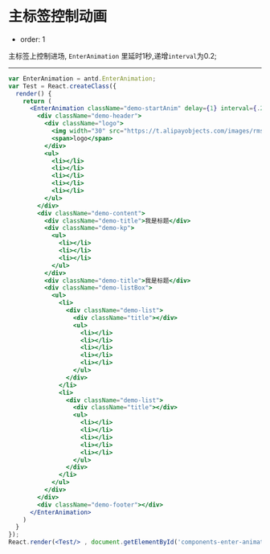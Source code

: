 # 主标签控制动画
- order: 1

主标签上控制进场, `EnterAnimation` 里延时1秒,递增`interval`为0.2;

---
````jsx
var EnterAnimation = antd.EnterAnimation;
var Test = React.createClass({
  render() {
    return (
      <EnterAnimation className="demo-startAnim" delay={1} interval={.2}>
        <div className="demo-header">
          <div className="logo">
            <img width="30" src="https://t.alipayobjects.com/images/rmsweb/T1B9hfXcdvXXXXXXXX.svg" />
            <span>logo</span>
          </div>
          <ul>
            <li></li>
            <li></li>
            <li></li>
            <li></li>
            <li></li>
          </ul>
        </div>
        <div className="demo-content">
          <div className="demo-title">我是标题</div>
          <div className="demo-kp">
            <ul>
              <li></li>
              <li></li>
              <li></li>
            </ul>
          </div>
          <div className="demo-title">我是标题</div>
          <div className="demo-listBox">
            <ul>
              <li>
                <div className="demo-list">
                  <div className="title"></div>
                  <ul>
                    <li></li>
                    <li></li>
                    <li></li>
                    <li></li>
                    <li></li>
                  </ul>
                </div>
              </li>
              <li>
                <div className="demo-list">
                  <div className="title"></div>
                  <ul>
                    <li></li>
                    <li></li>
                    <li></li>
                    <li></li>
                    <li></li>
                  </ul>
                </div>
              </li>
            </ul>
          </div>
        </div>
        <div className="demo-footer"></div>
      </EnterAnimation>
    )
  }
});
React.render(<Test/> , document.getElementById('components-enter-animation-demo-label'));
````
<style>
.demo-startAnim {
  width: 400px;
  text-align: center;
  overflow: hidden;
  margin: 20px auto;
}
.demo-startAnim .demo-header {
  width: 100%;
  background: #ebedee;
  height: 30px;
}
.demo-startAnim .demo-header ul {
  float: right;
  margin-right: 10px;
}
.demo-startAnim .demo-header ul li {
  width: 30px;
  height: 30px;
  float: left;
  background: #e4e4e4;
  margin-left: 2px;
}
.demo-startAnim .demo-header ul li:before {
  margin: 10px auto;
  width: 10px;
  height: 10px;
  background: #ebeded;
}
.demo-startAnim .demo-header .logo {
  float: left;
  margin: 0px auto 0 10px;
  line-height: 32px;
}
.demo-startAnim .demo-header .logo img{
  margin:auto
}
.demo-startAnim .demo-header .logo span {
  display: block;
  float: right;
}
.demo-startAnim .demo-content {
  width: 80%;
  margin: 10px auto;
}
.demo-startAnim .demo-content .demo-title {
  background: #a4a4a4;
  width: 40%;
  height: 20px;
  line-height: 20px;
  color: #ebeded;
}
.demo-startAnim .demo-content .demo-listBox {
  margin-top: 10px;
}
.demo-startAnim .demo-content .demo-listBox > ul > li {
  float: left;
  width: 47.5%;
  overflow: hidden;
}
.demo-startAnim .demo-content .demo-listBox > ul > li:last-child {
  margin-left: 5%;
}
.demo-startAnim .demo-content .demo-listBox .demo-list .title {
  height: 25px;
  background: #cacaca;
  overflow: hidden;
}
.demo-startAnim .demo-content .demo-listBox .demo-list .title:before {
  width: 50%;
  height: 5px;
  background: #ebeded;
  margin: 10px auto;
}
.demo-startAnim .demo-content .demo-listBox .demo-list ul li {
  height: 20px;
  background: #ebeded;
  border-bottom: 1px solid #cacaca;
  overflow: hidden;
  padding: 5px 15px;
}
.demo-startAnim .demo-content .demo-listBox .demo-list ul li:before {
  width: 20px;
  height: 10px;
  background: #cacaca;
  float: left;
}
.demo-startAnim .demo-content .demo-listBox .demo-list ul li:after {
  width: 60%;
  height: 5px;
  background: #cacaca;
  float: left;
  margin-left: 10px;
  margin-top: 2px;
}
.demo-startAnim .demo-content .demo-kp {
  margin: 10px auto;
}
.demo-startAnim .demo-content .demo-kp ul li {
  display: inline-block;
  width: 30%;
  height: 30px;
  background: #cacaca;
  color: #ebeded;
  text-align: left;
  padding: 10px;
  margin-right: calc(1%);
}
.demo-startAnim .demo-content .demo-kp ul li:last-child {
  margin-right: 0%;
}
.demo-startAnim .demo-content .demo-kp ul li:after {
  width: 60%;
  height: 5px;
  background: #ebeded;
  float: left;
  margin-top: 2px;
}
.demo-startAnim .demo-content .demo-kp ul li:before {
  background: #ebeded;
  float: left;
  width: 10px;
  height: 10px;
  margin-right: 10%;
}
.demo-startAnim .demo-footer {
  margin-top: 10px;
  background: #cacaca;
  height: 30px;
  float: left;
  width: 100%;
  display: table;
}
.demo-startAnim .demo-footer:before {
  width: 60%;
  height: 5px;
  background: #ededed;
  margin: 5px auto 0;
}
.demo-startAnim .demo-footer:after {
  width: 30%;
  height: 5px;
  background: #ededed;
  margin: 5px auto;
}
.demo-startAnim .demo-header ul li:before,
.demo-startAnim .demo-content .demo-kp ul li:before,
.demo-startAnim .demo-content .demo-kp ul li:after,
.demo-startAnim .demo-content .demo-listBox .demo-list .title:before,
.demo-startAnim .demo-content .demo-listBox .demo-list ul li:before,
.demo-startAnim .demo-content .demo-listBox .demo-list ul li:after,
.demo-startAnim .demo-footer:before,
.demo-startAnim .demo-footer:after {
  display: block;
  content: "";
}
</style>
